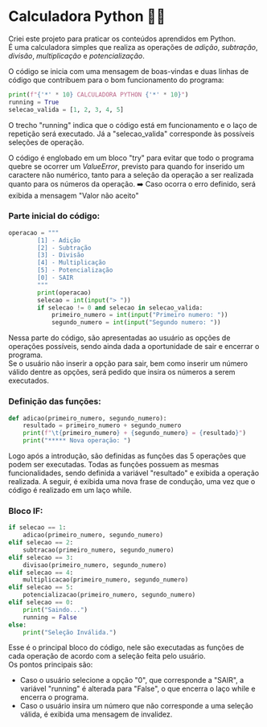 # Calculadora Python 🧮🐍

Criei este projeto para praticar os conteúdos aprendidos em Python.  
 É uma calculadora simples que realiza as operações de *adição*, *subtração*, *divisão*, *multiplicação* e *potencialização*.  

O código se inicia com uma mensagem de boas-vindas e duas linhas de código que contribuem para o bom funcionamento do programa:

```python
print(f"{'*' * 10} CALCULADORA PYTHON {'*' * 10}")
running = True
selecao_valida = [1, 2, 3, 4, 5]
```
O trecho "running" indica que o código está em funcionamento e o laço de repetição será executado. Já a "selecao_valida" corresponde às possíveis seleções de operação.

O código é englobado em um bloco "try" para evitar que todo o programa quebre se ocorrer um *ValueError*, previsto para quando for inserido um caractere não numérico, tanto para a seleção da operação a ser realizada quanto para os números da operação.
➡️ Caso ocorra o erro definido, será exibida a mensagem "Valor não aceito"


### Parte inicial do código:
```python
operacao = """
        [1] - Adição
        [2] - Subtração
        [3] - Divisão
        [4] - Multiplicação
        [5] - Potencialização
        [0] - SAIR
        """
        print(operacao)
        selecao = int(input("> "))
        if selecao != 0 and selecao in selecao_valida:
            primeiro_numero = int(input("Primeiro numero: "))
            segundo_numero = int(input("Segundo numero: "))
```
Nessa parte do código, são apresentadas ao usuário as opções de operações possíveis, sendo ainda dada a oportunidade de sair e encerrar o programa.  
Se o usuário não inserir a opção para sair, bem como inserir um número válido dentre as opções, será pedido que insira os números a serem executados.

### Definição das funções:
```python
def adicao(primeiro_numero, segundo_numero):
    resultado = primeiro_numero + segundo_numero
    print(f"\t{primeiro_numero} + {segundo_numero} = {resultado}")
    print("***** Nova operação: ")
```
Logo após a introdução, são definidas as funções das 5 operações que podem ser executadas. Todas as funções possuem as mesmas funcionalidades, sendo definida a variável "resultado" e exibida a operação realizada. A seguir, é exibida uma nova frase de condução, uma vez que o código é realizado em um laço while.

### Bloco IF:
```python
if selecao == 1:
    adicao(primeiro_numero, segundo_numero)
elif selecao == 2:
    subtracao(primeiro_numero, segundo_numero)
elif selecao == 3:
    divisao(primeiro_numero, segundo_numero)
elif selecao == 4:
    multiplicacao(primeiro_numero, segundo_numero)
elif selecao == 5:
    potencializacao(primeiro_numero, segundo_numero)
elif selecao == 0:
    print("Saindo...")
    running = False
else:
    print("Seleção Inválida.")
```
Esse é o principal bloco do código, nele são executadas as funções de cada operação de acordo com a seleção feita pelo usuário.  
Os pontos principais são:
- Caso o usuário selecione a opção "0", que corresponde a "SAIR", a variável "running" é alterada para "False", o que encerra o laço while e encerra o programa.
- Caso o usuário insira um número que não corresponde a uma seleção válida, é exibida uma mensagem de invalidez.

